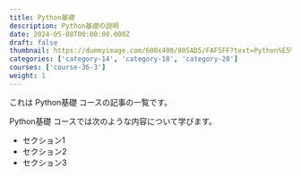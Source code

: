 ```yaml
---
title: Python基礎
description: Python基礎の説明
date: 2024-05-08T00:00:00.000Z
draft: false
thumbnail: https://dummyimage.com/600x400/805AD5/FAF5FF?text=Python%E5%9F%BA%E7%A4%8E
categories: ['category-14', 'category-18', 'category-20']
courses: ['course-36-3']
weight: 1
---
```


これは Python基礎 コースの記事の一覧です。

  Python基礎 コースでは次のような内容について学びます。

  - セクション1
  - セクション2
  - セクション3